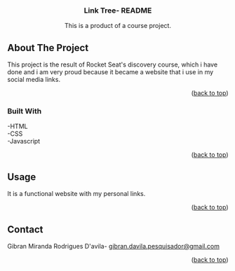 <!-- Improved compatibility of back to top link: See: https://github.com/othneildrew/Best-README-Template/pull/73 -->
<a id="readme-top"></a>


  <h3 align="center">Link Tree- README</h3>

  <p align="center">
    This is a product of a course project.
  </p>
</div>



<!-- ABOUT THE PROJECT -->
## About The Project

This project is the result of Rocket Seat's discovery course, which i have done and i am very proud because it became a website that i use in my social media links.
<p align="right">(<a href="#readme-top">back to top</a>)</p>



### Built With

-HTML <br>
-CSS <br>
-Javascript

<p align="right">(<a href="#readme-top">back to top</a>)</p>


## Usage

It is a functional website with my personal links.

<p align="right">(<a href="#readme-top">back to top</a>)</p>



<!-- CONTACT -->
## Contact

Gibran Miranda Rodrigues D'avila- gibran.davila.pesquisador@gmail.com


<p align="right">(<a href="#readme-top">back to top</a>)</p>


